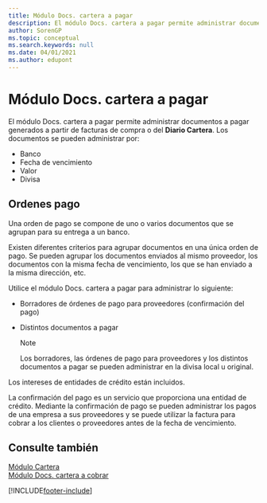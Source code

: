 ```yaml
---
title: Módulo Docs. cartera a pagar
description: El módulo Docs. cartera a pagar permite administrar documentos a pagar generados a partir de facturas de compra o del Diario Cartera.
author: SorenGP
ms.topic: conceptual
ms.search.keywords: null
ms.date: 04/01/2021
ms.author: edupont
---
```

# <a name="payments-cartera-module"></a><a name="payments-cartera-module"></a><a name="payments-cartera-module"></a>Módulo Docs. cartera a pagar
El módulo Docs. cartera a pagar permite administrar documentos a pagar generados a partir de facturas de compra o del **Diario Cartera**. Los documentos se pueden administrar por:  

- Banco  
- Fecha de vencimiento  
- Valor  
- Divisa  

## <a name="payment-orders"></a><a name="payment-orders"></a><a name="payment-orders"></a>Ordenes pago
Una orden de pago se compone de uno o varios documentos que se agrupan para su entrega a un banco.  

Existen diferentes criterios para agrupar documentos en una única orden de pago. Se pueden agrupar los documentos enviados al mismo proveedor, los documentos con la misma fecha de vencimiento, los que se han enviado a la misma dirección, etc.  

Utilice el módulo Docs. cartera a pagar para administrar lo siguiente:  

- Borradores de órdenes de pago para proveedores (confirmación del pago)  
- Distintos documentos a pagar  

    > [!NOTE]  
    >  Los borradores, las órdenes de pago para proveedores y los distintos documentos a pagar se pueden administrar en la divisa local u original.  

Los intereses de entidades de crédito están incluidos.  

La confirmación del pago es un servicio que proporciona una entidad de crédito. Mediante la confirmación de pago se pueden administrar los pagos de una empresa a sus proveedores y se puede utilizar la factura para cobrar a los clientes o proveedores antes de la fecha de vencimiento.  

## <a name="see-also"></a><a name="see-also"></a><a name="see-also"></a>Consulte también
 [Módulo Cartera](cartera-module.md)   
 [Módulo Docs. cartera a cobrar](receivables-cartera-module.md)


[!INCLUDE[footer-include](../../includes/footer-banner.md)]
